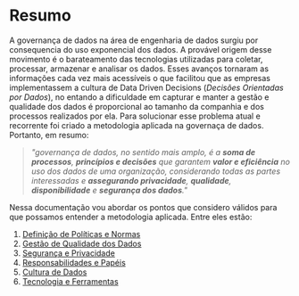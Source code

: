 # Resumo

A governança de dados na área de engenharia de dados surgiu por consequencia do uso exponencial dos dados. A provável origem desse movimento é o barateamento das tecnologias utilizadas para coletar, processar, armazenar e analisar os dados. Esses avanços tornaram as informações cada vez mais acessíveis o que facilitou que as empresas implementassem a cultura de Data Driven Decisions (_Decisões Orientadas por Dados_), no entando a dificuldade em capturar e manter a gestão e qualidade dos dados é proporcional ao tamanho da companhia e dos processos realizados por ela. Para solucionar esse problema atual e recorrente foi criado a metodologia aplicada na governaça de dados. Portanto, em resumo:

> _"governança de dados, no sentido mais amplo, é a **soma de processos**, **princípios e decisões** que garantem **valor e eficiência** no uso dos dados de uma organização, considerando todas as partes interessadas e **assegurando privacidade**, **qualidade**, **disponibilidade** e **segurança dos dados**."_

Nessa documentação vou abordar os pontos que considero válidos para que possamos entender a metodologia aplicada. Entre eles estão:

1. [Definição de Políticas e Normas](definicao_de_politicas_e_normas.md)
2. [Gestão de Qualidade dos Dados](gestao_de_qualidade_dos_dados.md)
3. [Segurança e Privacidade](seguranca_e_privacidade.md)
4. [Responsabilidades e Papéis](responsabilidades_e_papeis.md)
5. [Cultura de Dados](cultura_de_dados.md)
6. [Tecnologia e Ferramentas](tecnologia_e_ferramentas.md)
